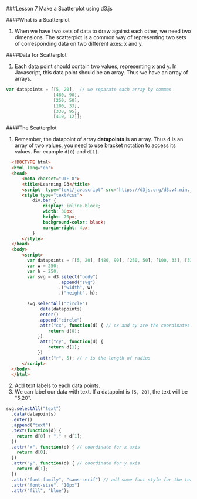 ###Lesson 7 Make a Scatterplot using d3.js

####What is a Scatterplot
1. When we have two sets of data to draw against each other, we need two dimensions. The scatterplot is a common way of representing two sets of corresponding data on two different axes: x and y.

####Data for Scatterplot
1. Each data point should contain two values, representing x and y. In Javascript, this data point should be an array. Thus we have an array of arrays. 
```javascript
var datapoints = [[5, 20],  // we separate each array by commas
                  [480, 90], 
                  [250, 50], 
                  [100, 33], 
                  [330, 95], 
                  [410, 12]];
```
####The Scatterplot
1. Remember, the datapoint of array __datapoints__ is an array. Thus d is an array of two values, you need to use bracket notation to access its values. For example ```d[0]``` and ```d[1]```.
```HTML
  <!DOCTYPE html>
  <html lang="en">
  <head>
      <meta charset="UTF-8">
      <title>Learning D3</title>
      <script  type="text/javascript" src="https://d3js.org/d3.v4.min.js"></script>
      <style type="text/css">
          div.bar {
              display: inline-block;
              width: 30px;
              height: 70px;
              background-color: black;
              margin-right: 4px;
          }
      </style>
  </head>
  <body>
      <script>
        var datapoints = [[5, 20], [480, 90], [250, 50], [100, 33], [330, 95], [410, 12]];
        var w = 250;
        var h = 250;
        var svg = d3.select("body")
                    .append("svg")
                    .("width", w)
                    .("height", h);

        svg.selectAll("circle")
            .data(datapoints)
            .enter()
            .append("circle")
            .attr("cx", function(d) { // cx and cy are the coordinates of the circle
                return d[0];  
            })
            .attr("cy", function(d) {
                return d[1];
            })
            .attr("r", 5); // r is the length of radius
      </script>
  </body>
  </html> 
  ```

2. Add text labels to each data points. 
  1. We can label our data with text. If a datapoint is ```[5, 20]```, the text will be "5,20".
```Javascript
svg.selectAll("text")
  .data(datapoints)
  .enter()
  .append("text")
  .text(function(d) {
    return d[0] + "," + d[1];
  })
  .attr("x", function(d) { // coordinate for x axis
    return d[0];
  })
  .attr("y", function(d) { // coordinate for y axis
    return d[1];
  })
  .attr("font-family", "sans-serif") // add some font style for the text
  .attr("font-size", "10px")
  .attr("fill", "blue");
```

